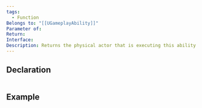```yaml
---
tags:
  - Function
Belongs to: "[[UGameplayAbility]]"
Parameter of: 
Return: 
Interface: 
Description: Returns the physical actor that is executing this ability. May be null
---
```


## Declaration

```cpp
```

## Example

```cpp
```